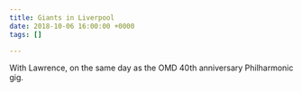 ```yaml
---
title: Giants in Liverpool
date: 2018-10-06 16:00:00 +0000
tags: []

---
```

With Lawrence, on the same day as the OMD 40th anniversary Philharmonic gig.